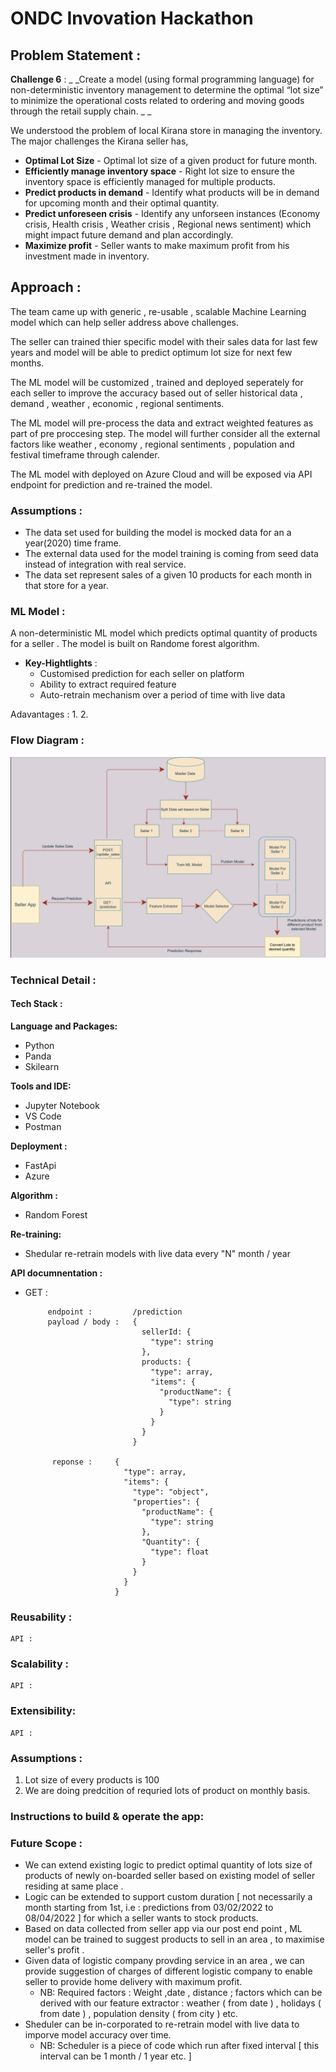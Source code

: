 # ONDC Invovation Hackathon  

## Problem Statement :
__Challenge 6__ : _ _Create a model (using formal programming language) for non-deterministic inventory
    management to determine the optimal “lot size” to minimize the operational costs related to
    ordering and moving goods through the retail supply chain. _ _
    
We understood the problem of local Kirana store in managing the inventory. The major challenges the Kirana seller has,
    
- __Optimal Lot Size__ - Optimal lot size of a given product for future month.
- __Efficiently manage inventory space__ - Right lot size to ensure the inventory space is efficiently managed for multiple products.
- __Predict products in demand__ - Identify what products will be in demand for upcoming month and their optimal quantity.
- __Predict unforeseen crisis__ - Identify any unforseen instances (Economy crisis, Health crisis , Weather crisis , Regional news sentiment) which might impact future demand and plan accordingly.
- __Maximize profit__ - Seller wants to make maximum profit from his investment made in inventory.    

## Approach :

The team came up with generic , re-usable , scalable Machine Learning model which can help seller address above challenges.

The seller can trained thier specific model with their sales data for last few years and model will be able to predict optimum lot size for next few months. 

The ML model will be customized , trained and deployed seperately for each seller to improve the accuracy based out of seller historical data , demand , weather , economic , regional sentiments.

The ML model will pre-process the data and extract weighted features as part of pre proccesing step. The model will further consider all the external factors like weather , economy , regional sentiments , population and festival timeframe through calender. 


The ML model with deployed on Azure Cloud and will be exposed via API endpoint for prediction and re-trained the model.

### Assumptions :

- The data set used for building the model is mocked data for an a year(2020) time frame.
- The external data used for the model training is coming from seed data instead of integration with real service.
- The data set represent sales of a given 10 products for each month in that store for a year.
  

### ML Model :

A non-deterministic ML model which predicts optimal quantity of products for a seller . The model is built on Randome forest algorithm.

- __Key-Hightlights__ :
    - Customised prediction for each seller on platform 
    - Ability to extract required feature  
    - Auto-retrain mechanism  over a period of time with live data
      
      
Adavantages : 
      1. 
      2.
      
### Flow Diagram :
![Flow-Diagram!](Flow-Diagram.png)

### Technical Detail : 

#### Tech Stack :
    
  **Language and Packages:**
  - Python
  - Panda
  - Skilearn
            
  **Tools and IDE:**
  - Jupyter Notebook
  - VS Code
  - Postman
            
  **Deployment :**
  - FastApi
  - Azure 
            
  **Algorithm :**
  - Random Forest 
            

            
  **Re-training:**
  - Shedular re-retrain models with live data every "N" month / year 
            
  **API documnentation :**
  - GET : 


             endpoint :         /prediction
             payload / body :   {
                                  sellerId: {
                                    "type": string
                                  },
                                  products: {
                                    "type": array,
                                    "items": {
                                      "productName": {
                                        "type": string
                                      }
                                    }
                                  }
                                }

              reponse :     {
                              "type": array,
                              "items": {
                                "type": "object",
                                "properties": {
                                  "productName": {
                                    "type": string
                                  },
                                  "Quantity": {
                                    "type": float
                                  }
                                }
                              }
                            } 
           
    
   
### Reusability : 
    API :
    
### Scalability : 
    API :
    
### Extensibility: 
    API :
    
### Assumptions :
  1. Lot size of every products is 100 
  2. We are doing predcition of requried lots of product on monthly basis.


### Instructions to build & operate the app: 

       
### Future Scope : 

   - We can extend existing logic to predict optimal quantity of lots size of products of newly on-boarded seller based on existing model of seller residing at same place .
   - Logic can be extended to support custom duration [ not necessarily a month starting from 1st, i.e : predictions from 03/02/2022 to 08/04/2022 ] for which a seller wants to stock products.
   - Based on data collected from seller app via our post end point , ML model can be trained to suggest products to sell in an area , to maximise seller's profit .
   - Given data of logistic company provding service in an area , we can provide suggestion of charges of different logistic company to enable seller to provide home delivery with maximum profit.
        - NB: Required factors : Weight ,date , distance ; factors which can be derived with our feature extractor : weather ( from date ) , holidays ( from date ) , population density ( from city ) etc.
   - Sheduler can be in-corporated to re-retrain model with live data to imporve model accuracy over time.
        - NB: Scheduler is a piece of code which run after fixed interval [ this interval can be 1 month / 1 year etc. ] 
    


